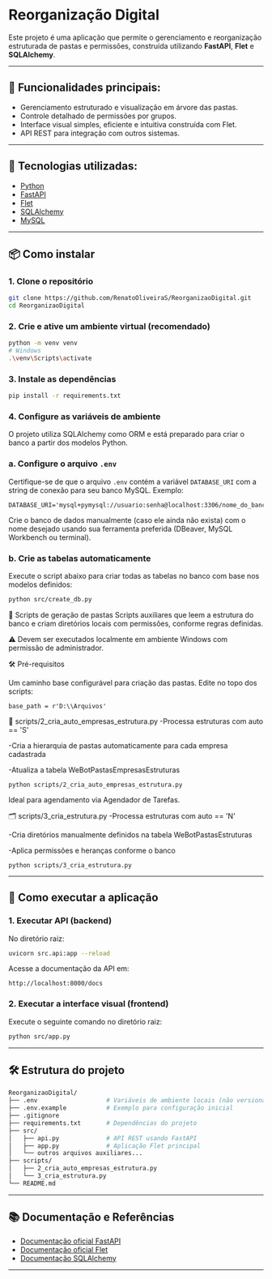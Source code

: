
# Reorganização Digital

Este projeto é uma aplicação que permite o gerenciamento e reorganização estruturada de pastas e permissões, construída utilizando **FastAPI**, **Flet** e **SQLAlchemy**.

---

## 📌 Funcionalidades principais:

- Gerenciamento estruturado e visualização em árvore das pastas.
- Controle detalhado de permissões por grupos.
- Interface visual simples, eficiente e intuitiva construída com Flet.
- API REST para integração com outros sistemas.

---

## 🚀 Tecnologias utilizadas:

- [Python](https://www.python.org/)
- [FastAPI](https://fastapi.tiangolo.com/)
- [Flet](https://flet.dev/)
- [SQLAlchemy](https://www.sqlalchemy.org/)
- [MySQL](https://www.mysql.com/)

---

## 📦 Como instalar

### 1. Clone o repositório

```bash
git clone https://github.com/RenatoOliveiraS/ReorganizaoDigital.git
cd ReorganizaoDigital
```

### 2. Crie e ative um ambiente virtual (recomendado)

```bash
python -m venv venv
# Windows
.\venv\Scripts\activate
```

### 3. Instale as dependências

```bash
pip install -r requirements.txt
```

### 4. Configure as variáveis de ambiente

O projeto utiliza SQLAlchemy como ORM e está preparado para criar o banco a partir dos modelos Python.

### a. Configure o arquivo `.env`

Certifique-se de que o arquivo `.env` contém a variável `DATABASE_URI` com a string de conexão para seu banco MySQL. Exemplo:

```
DATABASE_URI='mysql+pymysql://usuario:senha@localhost:3306/nome_do_banco'
```

Crie o banco de dados manualmente (caso ele ainda não exista) com o nome desejado usando sua ferramenta preferida (DBeaver, MySQL Workbench ou terminal).

### b. Crie as tabelas automaticamente

Execute o script abaixo para criar todas as tabelas no banco com base nos modelos definidos:

```bash
python src/create_db.py

```


📁 Scripts de geração de pastas
Scripts auxiliares que leem a estrutura do banco e criam diretórios locais com permissões, conforme regras definidas.

⚠️ Devem ser executados localmente em ambiente Windows com permissão de administrador.

🛠️ Pré-requisitos

Um caminho base configurável para criação das pastas. Edite no topo dos scripts:

```
base_path = r'D:\\Arquivos'
```

📂 scripts/2_cria_auto_empresas_estrutura.py
-Processa estruturas com auto == 'S'

-Cria a hierarquia de pastas automaticamente para cada empresa cadastrada

-Atualiza a tabela WeBotPastasEmpresasEstruturas

```
python scripts/2_cria_auto_empresas_estrutura.py
```

Ideal para agendamento via Agendador de Tarefas.

🗂️ scripts/3_cria_estrutura.py
-Processa estruturas com auto == 'N'

-Cria diretórios manualmente definidos na tabela WeBotPastasEstruturas

-Aplica permissões e heranças conforme o banco


```
python scripts/3_cria_estrutura.py
```

---

## 🎯 Como executar a aplicação

### 1. Executar API (backend)

No diretório raiz:

```bash
uvicorn src.api:app --reload
```

Acesse a documentação da API em:

```
http://localhost:8000/docs
```

### 2. Executar a interface visual (frontend)

Execute o seguinte comando no diretório raiz:

```bash
python src/app.py
```

---

## 🛠️ Estrutura do projeto

```bash
ReorganizaoDigital/
├── .env                   # Variáveis de ambiente locais (não versionado)
├── .env.example           # Exemplo para configuração inicial
├── .gitignore
├── requirements.txt       # Dependências do projeto
├── src/
│   ├── api.py             # API REST usando FastAPI
│   ├── app.py             # Aplicação Flet principal
│   └── outros arquivos auxiliares...
├── scripts/
│   ├── 2_cria_auto_empresas_estrutura.py
│   └── 3_cria_estrutura.py
└── README.md
```

---

## 📚 Documentação e Referências

- [Documentação oficial FastAPI](https://fastapi.tiangolo.com/)
- [Documentação oficial Flet](https://flet.dev/docs/)
- [Documentação SQLAlchemy](https://docs.sqlalchemy.org/en/20/)

---
